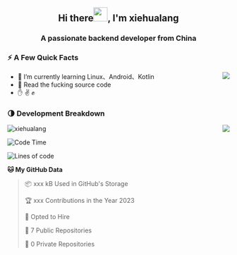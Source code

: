 <h2 align="center">Hi there<img src="https://cdn.jsdelivr.net/gh/dmego/images/img/Hi.gif" height="32" />, I'm xiehualang </h2>
<h3 align="center">A passionate backend developer from China</h3>

### ⚡️ A Few Quick Facts

<img align="right" src="https://readme-stats-dmego.vercel.app/api?username=xiehualang&show_icons=true&icon_color=1573B3&hide_title=true&text_color=718096&bg_color=00000000&hide_border=true"/>
<ul>
    <li> 🌱 I’m currently learning Linux、Android、Kotlin</li>
    <li> 👯 Read the fucking source code</li>
    <!--<li> 📝 I regulary write articles on <a href="http://www.xiehualang.cn/">http://www.xiehualang.cn/</a>.</li>-->
    <li> ✋ ✌️ ✊ </li>
</ul>

### 🌗 Development Breakdown

<img align="right" src="https://github-readme-stats.vercel.app/api/top-langs/?username=xiehualang&layout=compact&theme=tokyonight"/>

<img src="https://komarev.com/ghpvc/?username=xiehualang" alt="xiehualang" />

<!--START_SECTION:waka-->
![Code Time](http://img.shields.io/badge/Code%20Time-2%2C213%20hrs%2021%20mins-blue)

![Lines of code](https://img.shields.io/badge/From%20Hello%20World%20I%27ve%20Written-56.7%20thousand%20lines%20of%20code-blue)

**🐱 My GitHub Data** 

> 📦 xxx kB Used in GitHub's Storage 
 > 
> 🏆 xxx Contributions in the Year 2023
 > 
> 💼 Opted to Hire
 > 
> 📜 7 Public Repositories 
 > 
> 🔑 0 Private Repositories 
 > 
```
